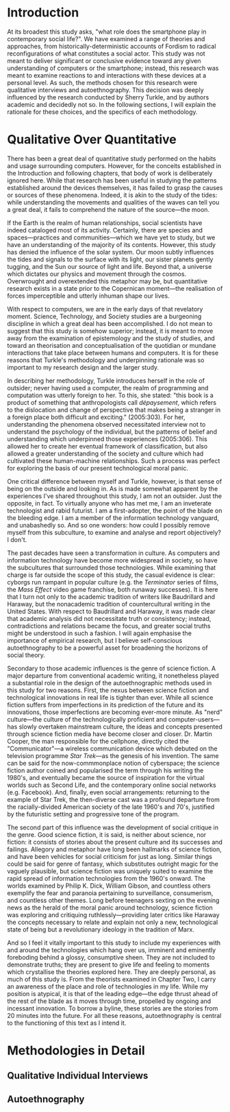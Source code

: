 # Introduction

At its broadest this study asks, "what role does the smartphone play in contemporary social life?". We have examined a range of theories and approaches, from historically-deterministic accounts of Fordism to radical reconfigurations of what constitutes a social actor. This study was not meant to deliver significant or conclusive evidence toward any given understanding of computers or the smartphone; instead, this research was meant to examine reactions to and interactions with these devices at a personal level. As such, the methods chosen for this research were qualitative interviews and autoethnography. This decision was deeply influenced by the research conducted by Sherry Turkle, and by authors academic and decidedly not so. In the following sections, I will explain the rationale for these choices, and the specifics of each methodology.

# Qualitative Over Quantitative

There has been a great deal of quantitative study performed on the habits and usage surrounding computers. However, for the conceits established in the Introduction and following chapters, that body of work is deliberately ignored here. While that research has been useful in studying the patterns established around the devices themselves, it has failed to grasp the causes or sources of these phenomena. Indeed, it is akin to the study of the tides: while understanding the movements and qualities of the waves can tell you a great deal, it fails to comprehend the nature of the source—the moon. 

If the Earth is the realm of human relationships, social scientists have indeed cataloged most of its activity. Certainly, there are species and spaces—practices and communities—which we have yet to study, but we have an understanding of the majority of its contents. However, this study has denied the influence of the solar system. Our moon subtly influences the tides and signals to the surface with its light, our sister planets gently tugging, and the Sun our source of light and life. Beyond that, a universe which dictates our physics and movement through the cosmos. Overwrought and overextended this metaphor may be, but quantitative research exists in a state prior to the Copernican moment—the realisation of forces imperceptible and utterly inhuman shape our lives.

With respect to computers, we are in the early days of that revelatory moment. Science, Technology, and Society studies are a burgeoning discipline in which a great deal has been accomplished. I do not mean to suggest that this study is somehow superior; instead, it is meant to move away from the examination of epistemology and the study of studies, and toward an theorisation and conceptualisation of the quotidian or mundane interactions that take place between humans and computers. It is for these reasons that Turkle's methodology and underpinning rationale was so important to my research design and the larger study.

In describing her methodology, Turkle introduces herself in the role of outsider; never having used a computer, the realm of programming and computation was utterly foreign to her. To this, she stated: "this book is a product of something that anthropologists call *dépaysement*, which refers to the dislocation and change of perspective that makes being a stranger in a foreign place both difficult and exciting." (2005:303). For her, understanding the phenomena observed necessitated interview not to understand the psychology of the individual, but the patterns of belief and understanding which underpinned those experiences (2005:306). This allowed her to create her eventual framework of classification, but also allowed a greater understanding of the society and culture which had cultivated these human-machine relationships. Such a process was perfect for exploring the basis of our present technological moral panic.

One critical difference between myself and Turkle, however, is that sense of being on the outside and looking in. As is made somewhat apparent by the experiences I've shared throughout this  study, I am not an outsider. Just the opposite, in fact. To virtually anyone who has met me, I am an inveterate technologist and rabid futurist. I am a first-adopter, the point of the blade on the bleeding edge. I am a member of the information technology vanguard, and unabashedly so. And so one wonders: how could I possibly remove myself from this subculture, to examine and analyse and report objectively? I don't.

The past decades have seen a transformation in culture. As computers and information technology have become more widespread in society, so have the subcultures that surrounded those technologies. While examining that charge is far outside the scope of this study, the casual evidence is clear: cyborgs run rampant in popular culture (e.g. the *Terminator* series of films, the *Mass Effect* video game franchise, both runaway successes). It is here that I turn not only to the academic tradition of writers like Baudrillard and Haraway, but the nonacademic tradition of countercultural writing in the United States. With respect to Baudrillard and Haraway, it was made clear that academic analysis did not necessitate truth or consistency; instead, contradictions and relations became the focus, and greater social truths might be understood in such a fashion. I will again emphasise the importance of empirical research, but I believe self-conscious autoethnography to be a powerful asset for broadening the horizons of social theory.

Secondary to those academic influences is the genre of science fiction. A major departure from conventional academic writing, it nonetheless played a substantial role in the design of the autoethnographic methods used in this study for two reasons. First, the nexus between science fiction and technological innovations in real life is tighter than ever. While all science fiction suffers from imperfections in its prediction of the future and its innovations, those imperfections are becoming ever-more minute. As "nerd" culture—the culture of the technologically proficient and computer-users—has slowly overtaken mainstream culture, the ideas and concepts presented through science fiction media have become closer and closer. Dr. Martin Cooper, the man responsible for the cellphone, directly cited the "Communicator"—a wireless communication device which debuted on the television programme *Star Trek*—as the genesis of his invention. The same can be said for the now-commmonplace notion of cyberspace; the science fiction author coined and popularised the term through his writing the 1980's, and eventually became the source of inspiration for the virtual worlds such as Second Life, and the contemporary online social networks (e.g. Facebook). And, finally, even social arrangements: returning to the example of Star Trek, the then-diverse cast was a profound departure from the racially-divided American society of the late 1960's and 70's, justified by the futuristic setting and progressive tone of the program.

The second part of this influence was the development of social critique in the genre. Good science fiction, it is said, is neither about science, nor fiction: it consists of stories about the present culture and its successes and failings. Allegory and metaphor have long been hallmarks of science fiction, and have been vehicles for social criticism for just as long. Similar things could be said for genre of fantasy, which substitutes outright magic for the vaguely plausible, but science fiction was uniquely suited to examine the rapid spread of information technologies from the 1960's onward. The worlds examined by Philip K. Dick, William Gibson, and countless others exemplify the fear and paranoia pertaining to surveillance, consumerism, and countless other themes. Long before teenagers sexting on the evening news as the herald of the moral panic around technology, science fiction was exploring and critiquing ruthlessly—providing later critics like Haraway the concepts necessary to relate and explain not only a new, technological state of being but a revolutionary ideology in the tradition of Marx.

And so I feel it vitally important to this study to include my experiences with and around the technologies which hang over us, imminent and eminently foreboding behind a glossy, consumptive sheen. They are not included to demonstrate truths; they are present to give life and feeling to moments which crystallise the theories explored here. They are deeply personal, as much of this study is. From the theorists examined in Chapter Two, I carry an awareness of the place and role of technologies in my life. While my position is atypical, it is that of the leading edge—the edge thrust ahead of the rest of the blade as it moves through time, propelled by ongoing and incessant innovation. To borrow a byline, these stories are the stories from 20 minutes into the future. For all these reasons, autoethnography is central to the functioning of this text as I intend it.

# Methodologies in Detail

## Qualitative Individual Interviews

## Autoethnography